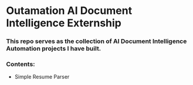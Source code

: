 # Outamation AI Document Intelligence Externship

### This repo serves as the collection of AI Document Intelligence Automation projects I have built.

### Contents:
- Simple Resume Parser
